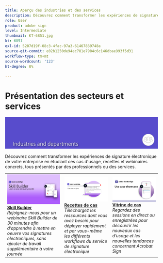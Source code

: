 ```yaml
---
title: Aperçu des industries et des services
description: Découvrez comment transformer les expériences de signature électronique des clients et des collaborateurs à l'aide de cas d'usage, de recettes et de webinaires concrets
role: User
product: adobe sign
level: Intermediate
thumbnail: KT-6851.jpg
kt: 6851
exl-id: 5207d19f-08c3-4fac-97a3-61467839748a
source-git-commit: e02b1250de94ec781e7984c6c146dbae993f5d31
workflow-type: tm+mt
source-wordcount: '123'
ht-degree: 0%

---
```


# Présentation des secteurs et services

![Image du secteur Acrobat Sign](../assets/Hero-Industry.png)

Découvrez comment transformer les expériences de signature électronique de votre entreprise en étudiant ces cas d&#39;usage, recettes et webinaires concrets, tous présentés par des professionnels ou des services.

<table style="table-layout:fixed">
<tr>
  <td>
    <a href="innovation-series.md">
      <img alt="Skill Builder" src="../assets/SB_1280.jpg" />
    </a>
    <div>
    <a href="innovation-series.md"><strong>Skill Builder</strong></a>
    </div>
    <em>Rejoignez-nous pour un webinaire Skill Builder de 30 minutes afin d’apprendre à mettre en oeuvre vos signatures électroniques, sans ajouter de travail supplémentaire à votre journée</em>
    <br>
  </td>
  <td>
    <a href="recipes.md">
      <img alt="Recettes de cas" src="../assets/Expand_RecipeR.png" />
    </a>
    <div>
    <a href="recipes.md"><strong>Recettes de cas</strong></a>
    </div>
    <em>Téléchargez les ressources dont vous avez besoin pour déployer rapidement et par vous-même les différents workflows du service de signature électronique</em>
    <br>
  </td>
  <td>
    <a href="use-case-showcase.md">
      <img alt="Vitrine de cas" src="../assets/UseCaseShowcaseR.png" />
    </a>
    <div>
    <a href="use-case-showcase.md"><strong>Vitrine de cas</strong></a>
    </div>
    <em>Regardez des sessions en direct ou enregistrées pour découvrir les nouveaux cas d’usage et les nouvelles tendances concernant Acrobat Sign</em>
    <br>
  </td>
</tr>
</table>
